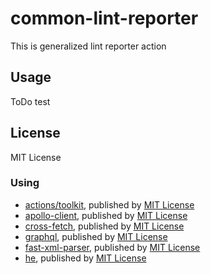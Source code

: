 # common-lint-reporter

This is generalized lint reporter action

## Usage

ToDo
test
## License

MIT License

### Using

-   [actions/toolkit](https://github.com/actions/toolkit), published by [MIT License](https://github.com/actions/toolkit/blob/master/LICENSE.md)
-   [apollo-client](https://github.com/apollographql/apollo-client), published by [MIT License](https://github.com/apollographql/apollo-client/blob/main/LICENSE)
-   [cross-fetch](https://github.com/lquixada/cross-fetch), published by [MIT License](https://github.com/lquixada/cross-fetch/blob/main/LICENSE)
-   [graphql](https://github.com/graphql/graphql-js), published by [MIT License](https://github.com/graphql/graphql-js/blob/main/LICENSE)
-   [fast-xml-parser](https://github.com/NaturalIntelligence/fast-xml-parser), published by [MIT License](https://github.com/NaturalIntelligence/fast-xml-parser/blob/master/LICENSE)
-   [he](https://github.com/mathiasbynens/he), published by [MIT License](https://github.com/mathiasbynens/he/blob/master/LICENSE-MIT.txt)
